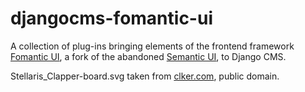 # djangocms-fomantic-ui

A collection of plug-ins bringing elements of the frontend
framework [Fomantic UI](https://fomantic-ui.com/), a fork of the
abandoned [Semantic UI](https://semantic-ui.com/), to Django CMS.

Stellaris_Clapper-board.svg taken from
[clker.com](http://www.clker.com/clipart-10793.html), public domain.